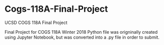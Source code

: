 # Cogs-118A-Final-Project
UCSD COGS 118A Final Project

Final Project for COGS 118A Winter 2018
Python file was origninally created using Jupyter Notebook, but was converted into a .py file in order to submit.
